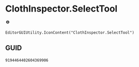 # ClothInspector.SelectTool
![](/img/ClothInspector.SelectTool.png)

``` CSharp
EditorGUIUtility.IconContent("ClothInspector.SelectTool")
```
## GUID
```
9194464402604369906
```
